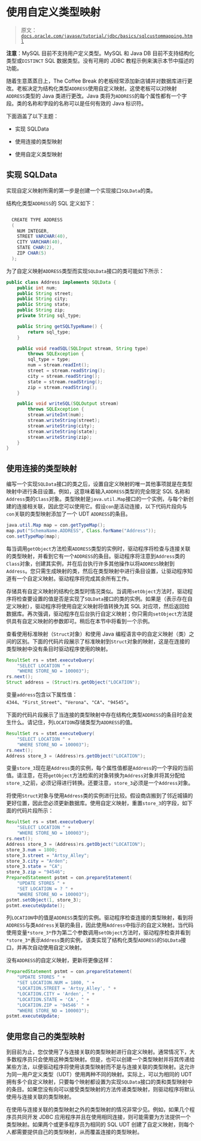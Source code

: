 # 使用自定义类型映射

> 原文：[`docs.oracle.com/javase/tutorial/jdbc/basics/sqlcustommapping.html`](https://docs.oracle.com/javase/tutorial/jdbc/basics/sqlcustommapping.html)

**注意**：MySQL 目前不支持用户定义类型。MySQL 和 Java DB 目前不支持结构化类型或`DISTINCT` SQL 数据类型。没有可用的 JDBC 教程示例来演示本节中描述的功能。

随着生意蒸蒸日上，The Coffee Break 的老板经常添加新店铺并对数据库进行更改。老板决定为结构化类型`ADDRESS`使用自定义映射。这使老板可以对映射`ADDRESS`类型的 Java 类进行更改。Java 类将为`ADDRESS`的每个属性都有一个字段。类的名称和字段的名称可以是任何有效的 Java 标识符。

下面涵盖了以下主题：

+   实现 SQLData

+   使用连接的类型映射

+   使用自定义类型映射

## 实现 SQLData

实现自定义映射所需的第一步是创建一个实现接口`SQLData`的类。

结构化类型`ADDRESS`的 SQL 定义如下：

```java

  CREATE TYPE ADDRESS
  (
    NUM INTEGER,
    STREET VARCHAR(40),
    CITY VARCHAR(40),
    STATE CHAR(2),
    ZIP CHAR(5)
  );

```

为了自定义映射`ADDRESS`类型而实现`SQLData`接口的类可能如下所示：

```java
public class Address implements SQLData {
    public int num;
    public String street;
    public String city;
    public String state;
    public String zip;
    private String sql_type;

    public String getSQLTypeName() {
        return sql_type;
    }

    public void readSQL(SQLInput stream, String type)
        throws SQLException {
        sql_type = type;
        num = stream.readInt();
        street = stream.readString();
        city = stream.readString();
        state = stream.readString();
        zip = stream.readString();
    }

    public void writeSQL(SQLOutput stream)
        throws SQLException {
        stream.writeInt(num);
        stream.writeString(street);
        stream.writeString(city);
        stream.writeString(state);
        stream.writeString(zip);
    }
}

```

## 使用连接的类型映射

编写一个实现`SQLData`接口的类之后，设置自定义映射的唯一其他事项就是在类型映射中进行条目设置。例如，这意味着输入`ADDRESS`类型的完全限定 SQL 名称和`Address`类的`Class`对象。类型映射是`java.util.Map`接口的一个实例，与每个新创建的连接相关联，因此您可以使用它。假设`con`是活动连接，以下代码片段向与`con`关联的类型映射添加了一个 UDT `ADDRESS`的条目。

```java
java.util.Map map = con.getTypeMap();
map.put("SchemaName.ADDRESS", Class.forName("Address"));
con.setTypeMap(map);

```

每当调用`getObject`方法检索`ADDRESS`类型的实例时，驱动程序将检查与连接关联的类型映射，并看到它有一个`ADDRESS`的条目。驱动程序将注意到`Address`类的`Class`对象，创建其实例，并在后台执行许多其他操作以将`ADDRESS`映射到`Address`。您只需生成映射的类，然后在类型映射中进行条目设置，让驱动程序知道有一个自定义映射。驱动程序将完成其余所有工作。

存储具有自定义映射的结构化类型时情况类似。当调用`setObject`方法时，驱动程序将检查要设置的值是否是实现了`SQLData`接口的类的实例。如果是（表示存在自定义映射），驱动程序将使用自定义映射将值转换为其 SQL 对应项，然后返回给数据库。再次强调，驱动程序在后台执行自定义映射；你只需向`setObject`方法提供具有自定义映射的参数即可。稍后在本节中将看到一个示例。

查看使用标准映射（`Struct`对象）和使用 Java 编程语言中的自定义映射（类）之间的区别。下面的代码片段展示了标准映射到`Struct`对象的映射，这是在连接的类型映射中没有条目时驱动程序使用的映射。

```java
ResultSet rs = stmt.executeQuery(
    "SELECT LOCATION " +
    "WHERE STORE_NO = 100003");
rs.next();
Struct address = (Struct)rs.getObject("LOCATION");

```

变量`address`包含以下属性值：`4344`、`"First_Street"`、`"Verona"`、`"CA"`、`"94545"`。

下面的代码片段展示了当连接的类型映射中存在结构化类型`ADDRESS`的条目时会发生什么。请记住，列`LOCATION`存储类型为`ADDRESS`的值。

```java
ResultSet rs = stmt.executeQuery(
    "SELECT LOCATION " +
    "WHERE STORE_NO = 100003");
rs.next();
Address store_3 = (Address)rs.getObject("LOCATION");

```

变量`store_3`现在是`Address`类的实例，每个属性值都是`Address`的一个字段的当前值。请注意，在将`getObject`方法检索的对象转换为`Address`对象并将其分配给`store_3`之前，必须记得进行转换。还要注意，`store_3`必须是一个`Address`对象。

将使用`Struct`对象与使用`Address`类的实例进行比较。假设商店搬到了邻近城镇的更好位置，因此您必须更新数据库。使用自定义映射，重置`store_3`的字段，如下面的代码片段所示：

```java
ResultSet rs = stmt.executeQuery(
    "SELECT LOCATION " +
    "WHERE STORE_NO = 100003");
rs.next();
Address store_3 = (Address)rs.getObject("LOCATION");
store_3.num = 1800;
store_3.street = "Artsy_Alley";
store_3.city = "Arden";
store_3.state = "CA";
store_3.zip = "94546";
PreparedStatement pstmt = con.prepareStatement(
    "UPDATE STORES " +
    "SET LOCATION = ? " +
    "WHERE STORE_NO = 100003");
pstmt.setObject(1, store_3);
pstmt.executeUpdate();

```

列`LOCATION`中的值是`ADDRESS`类型的实例。驱动程序检查连接的类型映射，看到将`ADDRESS`与类`Address`关联的条目，因此使用`Address`中指示的自定义映射。当代码使用变量`*store_3*`作为第二个参数调用`setObject`方法时，驱动程序检查并看到`*store_3*`表示`Address`类的实例，该类实现了结构化类型`ADDRESS`的`SQLData`接口，并再次自动使用自定义映射。

没有`ADDRESS`的自定义映射，更新将更像这样：

```java
PreparedStatement pstmt = con.prepareStatement(
    "UPDATE STORES " +
    "SET LOCATION.NUM = 1800, " +
    "LOCATION.STREET = 'Artsy_Alley', " + 
    "LOCATION.CITY = 'Arden', " +
    "LOCATION.STATE = 'CA', " +
    "LOCATION.ZIP = '94546' " +
    "WHERE STORE_NO = 100003");
pstmt.executeUpdate;

```

## 使用您自己的类型映射

到目前为止，您仅使用了与连接关联的类型映射进行自定义映射。通常情况下，大多数程序员只会使用这种类型映射。但是，也可以创建一个类型映射并将其传递给某些方法，以便驱动程序将使用该类型映射而不是与连接关联的类型映射。这允许为同一用户定义类型（UDT）使用两种不同的映射。实际上，可以为相同的 UDT 拥有多个自定义映射，只要每个映射都设置为实现`SQLData`接口的类和类型映射中的条目。如果您没有向可以接受类型映射的方法传递类型映射，则驱动程序将默认使用与连接关联的类型映射。

在使用与连接关联的类型映射之外的类型映射的情况非常少见。例如，如果几个程序员共同开发 JDBC 应用程序并且在使用相同连接，则可能需要为方法提供一个类型映射。如果两个或更多程序员为相同的 SQL UDT 创建了自定义映射，则每个人都需要提供自己的类型映射，从而覆盖连接的类型映射。
